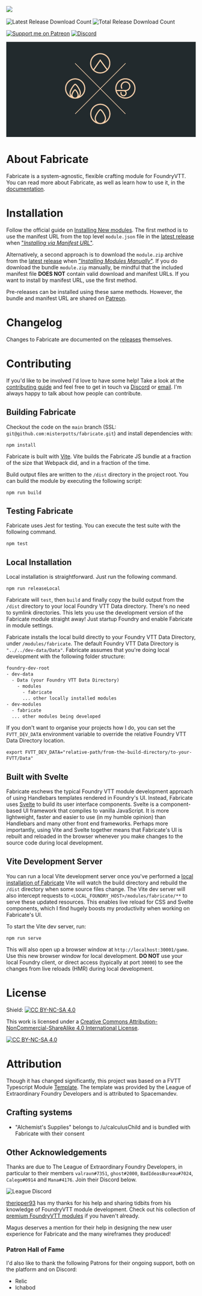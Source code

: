 ![](https://img.shields.io/endpoint?url=https%3A%2F%2Ffoundryshields.com%2Fversion%3Fstyle%3Dfor-the-badge%26url%3Dhttps%3A%2F%2Fgithub.com%2Fmisterpotts%2Ffabricate%2Freleases%2Flatest%2Fdownload%2Fmodule.json)
<!--- Downloads @ Latest Badge -->
![Latest Release Download Count](https://img.shields.io/github/downloads/misterpotts/fabricate/latest/total?sort=semver&style=for-the-badge)
![Total Release Download Count](https://img.shields.io/github/downloads/misterpotts/fabricate/total?label=total%20downloads&style=for-the-badge)
<!--- Social badges -->
[![Support me on Patreon](https://img.shields.io/endpoint.svg?url=https%3A%2F%2Fshieldsio-patreon.vercel.app%2Fapi%3Fusername%3Dmisterpotts%26type%3Dpatrons&style=for-the-badge)](https://patreon.com/misterpotts)
[![Discord](https://dcbadge.vercel.app/api/server/QNGn6cznJs)](https://discord.gg/QNGn6cznJs)

<!--- Forge Bazaar Install % Badge -->
<!--- replace <your-module-name> with the `name` in your manifest -->
<!--- ![Forge Installs](https://img.shields.io/badge/dynamic/json?label=Forge%20Installs&query=package.installs&suffix=%25&url=https%3A%2F%2Fforge-vtt.com%2Fapi%2Fbazaar%2Fpackage%2Ffabricate&colorB=4aa94a) -->

![](/screens/fabricate-repo-preview.png)

# About Fabricate

Fabricate is a system-agnostic, flexible crafting module for FoundryVTT. 
You can read more about Fabricate, as well as learn how to use it, in the [documentation](https://misterpotts.github.io/fabricate/).

# Installation

Follow the official guide on [Installing New modules](https://foundryvtt.com/article/modules/).
The first method is to use the manifest URL from the top level `module.json` file in the [latest release](https://github.com/misterpotts/fabricate/releases/latest) when ["_Installing via Manifest URL_"](https://foundryvtt.com/article/modules/).

Alternatively, a second approach is to download the `module.zip` archive from the [latest release](https://github.com/misterpotts/fabricate/releases/latest) when ["_Installing Modules Manually_"](https://foundryvtt.com/article/modules/).
If you do download the bundle `module.zip` manually, be mindful that the included manifest file **DOES NOT** contain valid download and manifest URLs.
If you want to install by manifest URL, use the first method.

Pre-releases can be installed using these same methods. 
However, the bundle and manifest URL are shared on [Patreon](https://www.patreon.com/posts/pre-release-76128822).

# Changelog

Changes to Fabricate are documented on the [releases](https://github.com/misterpotts/fabricate/releases) themselves.

# Contributing

If you'd like to be involved I'd love to have some help! 
Take a look at the [contributing guide](CONTRIBUTING.md) and feel free to get in touch va [Discord](discordapp.com/users/MisterPotts#0255) or [email](mailto:matt@mrpotts.uk).
I'm always happy to talk about how people can contribute.

## Building Fabricate

Checkout the code on the `main` branch (SSL: `git@github.com:misterpotts/fabricate.git`) and install dependencies with:

```shell
npm install
```

Fabricate is built with [Vite](https://vitejs.dev/).
Vite builds the Fabricate JS bundle at a fraction of the size that Webpack did, and in a fraction of the time.

Build output files are written to the `/dist` directory in the project root. 
You can build the module by executing the following script:

```shell
npm run build
```

## Testing Fabricate

Fabricate uses Jest for testing. 
You can execute the test suite with the following command.

```shell
npm test
```

## Local Installation

Local installation is straightforward.
Just run the following command.

```shell
npm run releaseLocal
```

Fabricate will `test`, then `build` and finally copy the build output from the `/dist` directory to your local Foundry VTT Data directory.
There's no need to symlink directories.
This lets you use the development version of the Fabricate module straight away!
Just startup Foundry and enable Fabricate in module settings.

Fabricate installs the local build directly to your Foundry VTT Data Directory, under `/modules/fabricate`.
The default Foundry VTT Data Directory is `"../../dev-data/Data"`.
Fabricate assumes that you're doing local development with the following folder structure:

```
foundry-dev-root
- dev-data
  - Data (your Foundry VTT Data Directory)
    - modules
      - fabricate
      ... other locally installed modules
- dev-modules
  - fabricate
  ... other modules being developed
```

If you don't want to organise your projects how I do, you can set the `FVTT_DEV_DATA` environment variable to override the relative Foundry VTT Data Directory location.

```shell
export FVTT_DEV_DATA="relative-path/from-the-build-directory/to-your-FVTT/Data"
```

## Built with Svelte

Fabricate eschews the typical Foundry VTT module development approach of using Handlebars templates rendered in Foundry's UI.
Instead, Fabricate uses [Svelte](https://svelte.dev/) to build its user interface components.
Svelte is a component-based UI framework that compiles to vanilla JavaScript.
It is more lightweight, faster and easier to use (in my humble opinion) than Handlebars and many other front end frameworks.
Perhaps more importantly, using Vite and Svelte together means that Fabricate's UI is rebuilt and reloaded in the browser whenever you make changes to the source code during local development.

## Vite Development Server

You can run a local Vite development server once you've performed a [local installation of Fabricate](#local-installation)
Vite will watch the build directory and rebuild the `/dist` directory when some source files change.
The Vite dev server will also intercept requests to `<LOCAL_FOUNDRY_HOST>/modules/fabricate/**` to serve these updated resources.
This enables live reload for CSS and Svelte components, which I find hugely boosts my productivity when working on Fabricate's UI.

To start the Vite dev server, run:

```shell
npm run serve
```

This will also open up a browser window at `http://localhost:30001/game`.
Use this new browser window for local development.
**DO NOT** use your local Foundry client, or direct access (typically at port `30000`) to see the changes from live reloads (HMR) during local development.

# License

Shield: [![CC BY-NC-SA 4.0][cc-by-nc-sa-shield]][cc-by-nc-sa]

This work is licensed under a
[Creative Commons Attribution-NonCommercial-ShareAlike 4.0 International License][cc-by-nc-sa].

[![CC BY-NC-SA 4.0][cc-by-nc-sa-image]][cc-by-nc-sa]

[cc-by-nc-sa]: http://creativecommons.org/licenses/by-nc-sa/4.0/
[cc-by-nc-sa-image]: https://licensebuttons.net/l/by-nc-sa/4.0/88x31.png
[cc-by-nc-sa-shield]: https://img.shields.io/badge/License-CC%20BY--NC--SA%204.0-lightgrey.svg

# Attribution

Though it has changed significantly, this project was based on a FVTT Typescript Module [Template](https://github.com/League-of-Foundry-Developers/foundry-typescript-template).
The template was provided by the League of Extraordinary Foundry Developers and is attributed to Spacemandev.

## Crafting systems

- "Alchemist's Supplies" belongs to /u/calculusChild and is bundled with Fabricate with their consent 

## Other Acknowledgements

Thanks are due to The League of Extraordinary Foundry Developers, in particular to their members `valravn#7351`, `ghost#2000`, `BadIdeasBureau#7024`, `Calego#0914` and `Mana#4176`. 
Join their Discord below.

![League Discord](https://discordapp.com/api/guilds/732325252788387980/widget.png?style=banner1)

[theripper93](https://theripper93.com/) has my thanks for his help and sharing tidbits from his knowledge of FoundryVTT module development. 
Check out his collection of [premium FoundryVTT modules](https://www.patreon.com/theripper93) if you haven't already.

Magus deserves a mention for their help in designing the new user experience for Fabricate and the many wireframes they produced!

### Patron Hall of Fame

I'd also like to thank the following Patrons for their ongoing support, both on the platform and on Discord:

- Relic
- Ichabod

